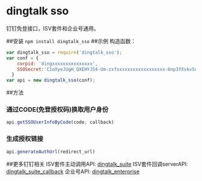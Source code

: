 # dingtalk sso
钉钉免登接口，ISV套件和企业号通用。

##安装 
`npm install dingtalk_sso`
##示例
构造函数：
```js
var dingtalk_sso = require('dingtalk_sso');
var conf = {
    corpid: 'dingxxxxxxxxxxxxxxx',
    SSOSecret:'C1oXyeJUgH_QXEHYJS4-Um-zxfxxxxxxxxxxxxxxxxxx-6np3fXskv5dGs'
  }
var api = new dingtalk_sso(conf);
```
##方法
### 通过CODE(免登授权码)换取用户身份
```js
api.getSSOUserInfoByCode(code, callback)
```
### 生成授权链接
```js
api.generateAuthUrl(redirect_url)
```
##更多钉钉相关
ISV套件主动调用API: [dingtalk_suite](https://github.com/hezedu/dingtalk_suite)
ISV套件回调serverAPI: [dingtalk_suite_callback](https://github.com/hezedu/dingtalk_suite_callback)
企业号API: [dingtalk_enterprise](https://github.com/hezedu/dingtalk_enterprise)
